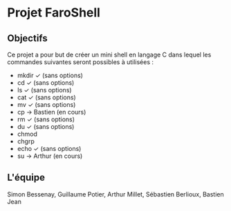 # Projet FaroShell

## Objectifs

Ce projet a pour but de créer un mini shell en langage C dans lequel les commandes suivantes seront possibles à utilisées :
- mkdir  ✓  (sans options)
- cd     ✓  (sans options)
- ls     ✓  (sans options)
- cat    ✓  (sans options)
- mv     ✓  (sans options)
- cp     -> Bastien (en cours)
- rm     ✓  (sans options)
- du     ✓  (sans options)
- chmod
- chgrp
- echo   ✓  (sans options)
- su     -> Arthur (en cours)

## L'équipe

Simon Bessenay, Guillaume Potier, Arthur Millet, Sébastien Berlioux, Bastien Jean
